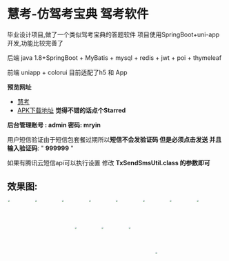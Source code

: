 # 慧考-仿驾考宝典 驾考软件
毕业设计项目,做了一个类似驾考宝典的答题软件 项目使用SpringBoot+uni-app开发,功能比较完善了





后端 java 1.8+SpringBoot + MyBatis + mysql + redis + jwt + poi + thymeleaf

前端 uniapp + colorui 目前适配了h5 和 App 

**预览网址**
* [慧考](https://www.mryin.top/hk/#)
* [APK下载地址](https://www.mryin.top:8881/uploadFile/APK/huikao1.0.apk)
**觉得不错的话点个Starred**

**后台管理账号 : admin    密码: mryin**

用户短信验证由于短信包套餐过期所以**短信不会发验证码 但是必须点击发送 并且输入验证码**: " **999999** "

如果有腾讯云短信api可以执行设置   修改 **TxSendSmsUtil.class 的参数即可**

## 效果图:

<center class="half">

<img src="https://github.com/Mr-Yin-Sup/huikao/blob/main/driveexam_project/src/main/resources/static/png/hk%20(12).png" style="zoom:25%;" width="250"/><img src="https://github.com/Mr-Yin-Sup/huikao/blob/main/driveexam_project/src/main/resources/static/png/hk%20(11).png" style="zoom:25%;" width="250"/><img src="https://github.com/Mr-Yin-Sup/huikao/blob/main/driveexam_project/src/main/resources/static/png/hk%20(10).png" style="zoom:25%;" width="250"/><img src="https://github.com/Mr-Yin-Sup/huikao/blob/main/driveexam_project/src/main/resources/static/png/hk%20(9).png" style="zoom:25%;" width="250"/><img src="https://github.com/Mr-Yin-Sup/huikao/blob/main/driveexam_project/src/main/resources/static/png/hk%20(8).png" style="zoom:25%;" width="250"/><img src="https://github.com/Mr-Yin-Sup/huikao/blob/main/driveexam_project/src/main/resources/static/png/hk%20(7).png" style="zoom:25%;" width="250"/><img src="https://github.com/Mr-Yin-Sup/huikao/blob/main/driveexam_project/src/main/resources/static/png/hk%20(6).png" style="zoom:25%;" width="250"/><img src="https://github.com/Mr-Yin-Sup/huikao/blob/main/driveexam_project/src/main/resources/static/png/hk%20(5).png" style="zoom:25%;" width="250"/><img src="https://github.com/Mr-Yin-Sup/huikao/blob/main/driveexam_project/src/main/resources/static/png/hk%20(4).png" style="zoom:25%;" width="250"/><img src="https://github.com/Mr-Yin-Sup/huikao/blob/main/driveexam_project/src/main/resources/static/png/hk%20(3)1.png" style="zoom:25%;" width="250"/><img src="https://github.com/Mr-Yin-Sup/huikao/blob/main/driveexam_project/src/main/resources/static/png/hk%20(2).png" style="zoom:25%;" width="250"/><img src="https://github.com/Mr-Yin-Sup/huikao/blob/main/driveexam_project/src/main/resources/static/png/hk1.png" style="zoom:25%;" />

</center>

